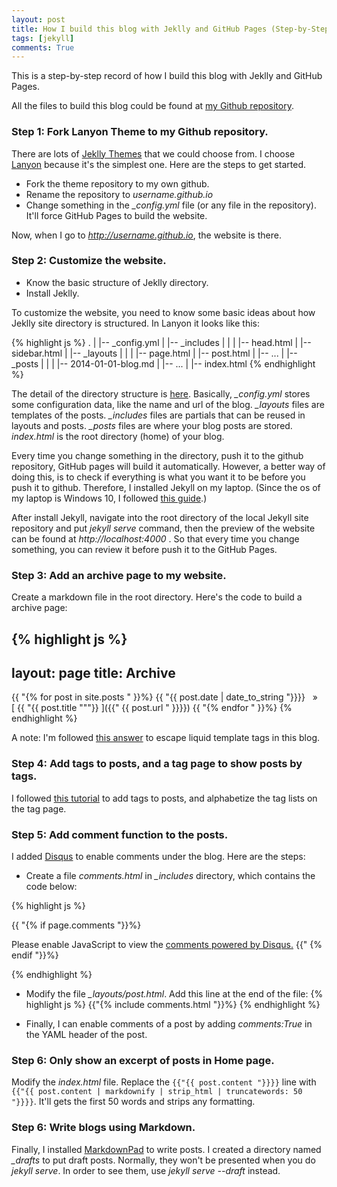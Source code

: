 ```yaml
---
layout: post
title: How I build this blog with Jeklly and GitHub Pages (Step-by-Step)
tags: [jekyll]
comments: True
---
```


<div class="message">
  This is a step-by-step record of how I build this blog with Jeklly and GitHub Pages. 
</div>

All the files to build this blog could be found at [my Github repository](https://github.com/LuciaXu/LuciaXu.github.io).

### Step 1: Fork Lanyon Theme to my Github repository.

There are lots of [Jeklly Themes](http://jekyllthemes.org/) that we could choose from. I choose [Lanyon](https://github.com/poole/lanyon) because it's the simplest one. Here are the steps to get started.

- Fork the theme repository to my own github.
- Rename the repository to *username.github.io*
- Change something in the *_config.yml* file (or any file in the repository). It'll force GitHub Pages to build the website.

Now, when I go to *http://username.github.io*, the website is there.

### Step 2: Customize the website.

- Know the basic structure of Jeklly directory.
- Install Jeklly.

To customize the website, you need to know some basic  ideas about how Jeklly site directory is structured. In Lanyon it looks like this:

{% highlight js %}
.
|
|-- _config.yml
|
|-- _includes
|       |
|       |-- head.html
|       |-- sidebar.html
|
|-- _layouts
|       |
|       |-- page.html
|       |-- post.html
|       |-- ...
|
|-- _posts
|       |
|       |-- 2014-01-01-blog.md
|       |-- ...
|
|-- index.html
{% endhighlight %}

The detail of the directory structure is [here](https://jekyllrb.com/docs/structure/). Basically, *_config.yml* stores some configuration data, like the name and url of the blog. *_layouts* files are templates of the posts. *_includes* files are partials that can be reused in layouts and posts. *_posts* files are where your blog posts are stored. *index.html* is the root directory (home) of your blog.

Every time you change something in the directory, push it to the github repository, GitHub pages will build it automatically. However, a better way of doing this, is to check if everything is what you want it to be before you push it to github. Therefore, I installed Jekyll on my laptop. (Since the os of my laptop is Windows 10, I followed [this guide](http://jekyll-windows.juthilo.com/).)

After install Jekyll, navigate into the root directory of the local Jekyll site repository and put *jekyll serve* command, then the preview of the website can be found at *http://localhost:4000* . So that every time you change something, you can review it before push it to the GitHub Pages.

### Step 3: Add an archive page to my website.

Create a markdown file in the root directory. Here's the code to build a archive page:

{% highlight js %}
---
layout: page
title: Archive
---

{{ "{% for post in site.posts " }}%}
{{ "{{ post.date | date_to_string "}}}} &nbsp;&nbsp;&raquo;&nbsp;&nbsp; [ {{ "{{ post.title """}} ]({{" {{ post.url " }}}})
{{ "{% endfor " }}%}
{% endhighlight %}

A note: I'm followed [this answer](https://stackoverflow.com/questions/3426182/how-to-escape-liquid-template-tags) to escape liquid template tags in this blog.

### Step 4: Add tags to posts, and a tag page to show posts by tags.

I followed [this tutorial](http://blog.lanyonm.org/articles/2013/11/21/alphabetize-jekyll-page-tags-pure-liquid.html) to add tags to posts, and alphabetize the tag lists on the tag page.

### Step 5: Add comment function to the posts.

I added [Disqus](https://disqus.com/) to enable comments under the blog. Here are the steps:

- Create a file *comments.html* in *_includes* directory, which contains the code below:

{% highlight js %}

{{ "{% if page.comments "}}%}
<!-- Add Disqus comments. -->
<div id="disqus_thread"></div>
<script type="text/javascript">
    /* * * CONFIGURATION VARIABLES * * */
    var disqus_shortname = 'Lucia';
    
    /* * * DON'T EDIT BELOW THIS LINE * * */
    (function() {
        var dsq = document.createElement('script'); dsq.type = 'text/javascript'; dsq.async = true;
        dsq.src = '//' + disqus_shortname + '.disqus.com/embed.js';
        (document.getElementsByTagName('head')[0] || document.getElementsByTagName('body')[0]).appendChild(dsq);
    })();
</script>
<noscript>Please enable JavaScript to view the <a href="https://disqus.com/?ref_noscript" rel="nofollow">comments powered by Disqus.</a></noscript>
{{" {% endif "}}%}

{% endhighlight %}

- Modify the file *_layouts/post.html*. Add this line at the end of the file:
{% highlight js %}
{{"{% include comments.html "}}%}
{% endhighlight %}

- Finally, I can enable comments of a post by adding *comments:True* in the YAML header of the post.

### Step 6: Only show an excerpt of posts in Home page.

Modify the *index.html* file. Replace the `{{"{{ post.content "}}}}` line with `{{"{{ post.content | markdownify | strip_html | truncatewords: 50 "}}}}`. It'll gets the first 50 words and strips any formatting.

### Step 6: Write blogs using Markdown.
Finally, I installed [MarkdownPad](http://markdownpad.com/) to write posts. I created a directory named *_drafts* to put draft posts. Normally, they won't be presented when you do *jekyll serve*. In order to see them, use *jekyll serve --draft* instead.